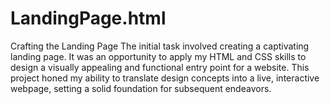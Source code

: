 # LandingPage.html
Crafting the Landing Page The initial task involved creating a captivating landing page. It was an opportunity to apply my HTML and CSS skills to design a visually appealing and functional entry point for a website. This project honed my ability to translate design concepts into a live, interactive webpage, setting a solid foundation for subsequent endeavors.
